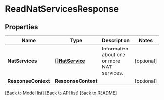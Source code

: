 # ReadNatServicesResponse

## Properties

Name | Type | Description | Notes
------------ | ------------- | ------------- | -------------
**NatServices** | [**[]NatService**](NatService.md) | Information about one or more NAT services. | [optional] 
**ResponseContext** | [**ResponseContext**](ResponseContext.md) |  | [optional] 

[[Back to Model list]](../README.md#documentation-for-models) [[Back to API list]](../README.md#documentation-for-api-endpoints) [[Back to README]](../README.md)



